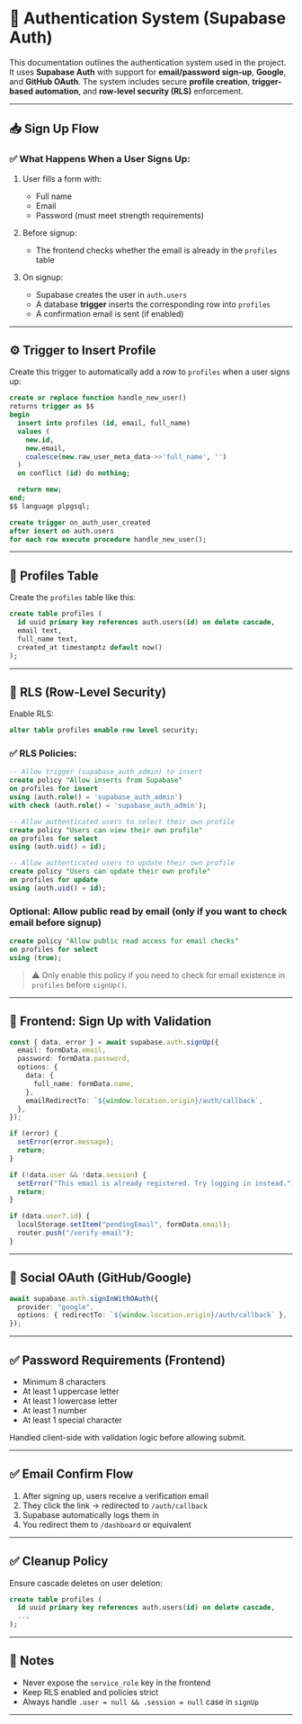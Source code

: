 # 🔐 Authentication System (Supabase Auth)

This documentation outlines the authentication system used in the project. It uses **Supabase Auth** with support for **email/password sign-up**, **Google**, and **GitHub OAuth**. The system includes secure **profile creation**, **trigger-based automation**, and **row-level security (RLS)** enforcement.

---

## 📥 Sign Up Flow

### ✅ What Happens When a User Signs Up:

1. User fills a form with:

   - Full name
   - Email
   - Password (must meet strength requirements)

2. Before signup:

   - The frontend checks whether the email is already in the `profiles` table

3. On signup:

   - Supabase creates the user in `auth.users`
   - A database **trigger** inserts the corresponding row into `profiles`
   - A confirmation email is sent (if enabled)

---

## ⚙️ Trigger to Insert Profile

Create this trigger to automatically add a row to `profiles` when a user signs up:

```sql
create or replace function handle_new_user()
returns trigger as $$
begin
  insert into profiles (id, email, full_name)
  values (
    new.id,
    new.email,
    coalesce(new.raw_user_meta_data->>'full_name', '')
  )
  on conflict (id) do nothing;

  return new;
end;
$$ language plpgsql;

create trigger on_auth_user_created
after insert on auth.users
for each row execute procedure handle_new_user();
```

---

## 📄 Profiles Table

Create the `profiles` table like this:

```sql
create table profiles (
  id uuid primary key references auth.users(id) on delete cascade,
  email text,
  full_name text,
  created_at timestamptz default now()
);
```

---

## 🔐 RLS (Row-Level Security)

Enable RLS:

```sql
alter table profiles enable row level security;
```

### ✅ RLS Policies:

```sql
-- Allow trigger (supabase_auth_admin) to insert
create policy "Allow inserts from Supabase"
on profiles for insert
using (auth.role() = 'supabase_auth_admin')
with check (auth.role() = 'supabase_auth_admin');

-- Allow authenticated users to select their own profile
create policy "Users can view their own profile"
on profiles for select
using (auth.uid() = id);

-- Allow authenticated users to update their own profile
create policy "Users can update their own profile"
on profiles for update
using (auth.uid() = id);
```

### Optional: Allow public read by email (only if you want to check email before signup)

```sql
create policy "Allow public read access for email checks"
on profiles for select
using (true);
```

> ⚠️ Only enable this policy if you need to check for email existence in `profiles` before `signUp()`.

---

## 🧪 Frontend: Sign Up with Validation

```ts
const { data, error } = await supabase.auth.signUp({
  email: formData.email,
  password: formData.password,
  options: {
    data: {
      full_name: formData.name,
    },
    emailRedirectTo: `${window.location.origin}/auth/callback`,
  },
});

if (error) {
  setError(error.message);
  return;
}

if (!data.user && !data.session) {
  setError("This email is already registered. Try logging in instead.");
  return;
}

if (data.user?.id) {
  localStorage.setItem("pendingEmail", formData.email);
  router.push("/verify-email");
}
```

---

## 🔐 Social OAuth (GitHub/Google)

```ts
await supabase.auth.signInWithOAuth({
  provider: "google",
  options: { redirectTo: `${window.location.origin}/auth/callback` },
});
```

---

## ✅ Password Requirements (Frontend)

- Minimum 8 characters
- At least 1 uppercase letter
- At least 1 lowercase letter
- At least 1 number
- At least 1 special character

Handled client-side with validation logic before allowing submit.

---

## ✅ Email Confirm Flow

1. After signing up, users receive a verification email
2. They click the link → redirected to `/auth/callback`
3. Supabase automatically logs them in
4. You redirect them to `/dashboard` or equivalent

---

## ✅ Cleanup Policy

Ensure cascade deletes on user deletion:

```sql
create table profiles (
  id uuid primary key references auth.users(id) on delete cascade,
  ...
);
```

---

## 📌 Notes

- Never expose the `service_role` key in the frontend
- Keep RLS enabled and policies strict
- Always handle `.user = null && .session = null` case in `signUp`

---
